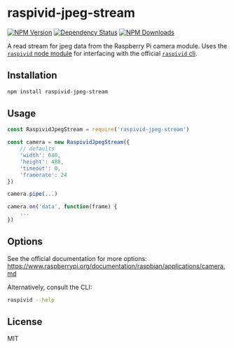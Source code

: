 # raspivid-jpeg-stream

[![NPM Version](https://img.shields.io/npm/v/raspivid-jpeg-stream.svg?style=flat-square)](https://www.npmjs.com/package/raspivid-jpeg-stream)
[![Dependency Status](https://david-dm.org/tuckbick/raspivid-jpeg-stream.svg?theme=shields.io)](https://david-dm.org/tuckbick/raspivid-jpeg-stream)
[![NPM Downloads](https://img.shields.io/npm/dm/tuckbick/raspivid-jpeg-stream.svg?style=flat-square)](https://npm-stat.com/charts.html?package=tuckbick/raspivid-jpeg-stream)

A read stream for jpeg data from the Raspberry Pi camera module. Uses the [`raspivid` node module](https://github.com/binocarlos/raspivid) for interfacing with the official [`raspivid` cli](https://www.raspberrypi.org/documentation/usage/camera/raspicam/raspivid.md).

## Installation

```bash
npm install raspivid-jpeg-stream
```

## Usage

```javascript
const RaspividJpegStream = require('raspivid-jpeg-stream')

const camera = new RaspividJpegStream({
    // defaults
    'width': 640,
    'height': 480,
    'timeout': 0,
    'framerate': 24
})

camera.pipe(...)

camera.on('data', function(frame) {
    ...
})
```

## Options

See the official documentation for more options: https://www.raspberrypi.org/documentation/raspbian/applications/camera.md

Alternatively, consult the CLI:
```bash
raspivid --help
```

## License

MIT